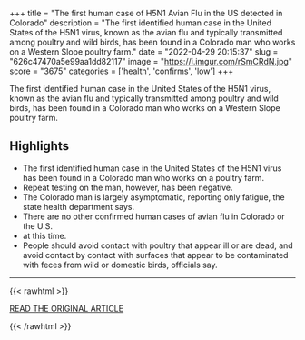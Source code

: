 +++
title = "The first human case of H5N1 Avian Flu in the US detected in Colorado"
description = "The first identified human case in the United States of the H5N1 virus, known as the avian flu and typically transmitted among poultry and wild birds, has been found in a Colorado man who works on a Western Slope poultry farm."
date = "2022-04-29 20:15:37"
slug = "626c47470a5e99aa1dd82117"
image = "https://i.imgur.com/rSmCRdN.jpg"
score = "3675"
categories = ['health', 'confirms', 'low']
+++

The first identified human case in the United States of the H5N1 virus, known as the avian flu and typically transmitted among poultry and wild birds, has been found in a Colorado man who works on a Western Slope poultry farm.

## Highlights

- The first identified human case in the United States of the H5N1 virus has been found in a Colorado man who works on a poultry farm.
- Repeat testing on the man, however, has been negative.
- The Colorado man is largely asymptomatic, reporting only fatigue, the state health department says.
- There are no other confirmed human cases of avian flu in Colorado or the U.S.
- at this time.
- People should avoid contact with poultry that appear ill or are dead, and avoid contact by contact with surfaces that appear to be contaminated with feces from wild or domestic birds, officials say.

---

{{< rawhtml >}}
  <p class="article-category">
    <a target="_blank" href="https://www.denverpost.com/2022/04/28/avian-flu-first-humam-case-colorado/">READ THE ORIGINAL ARTICLE</a>
  </p>
{{< /rawhtml >}}
